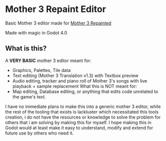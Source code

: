 # Mother 3 Repaint Editor
Basic Mother 3 editor made for [Mother 3 Repainted](http://sievaxx.com/repaints/mother3)

Made with magic in Godot 4.0

## What is this?
A **VERY BASIC** mother 3 editor meant for:
- Graphics, Palettes, Tile data
- Text editing (Mother 3 Translation v1.3) with Textbox preview
- Audio editing, tracker and piano roll of Mother 3's songs with live playback + sample replacement
What this is NOT meant for:
- Map editing, Database editing, or anything that edits code unrelated to the game's text.

I have no immediate plans to make this into a generic mother 3 editor, while the rest of the tooling that exists is lackluster which necessitated this tools creation, i do not have the resources or knowledge to solve the problem for others that i am solving by making this for myself. I hope making this in Godot would at least make it easy to understand, modify and extend for future use by others who need it.